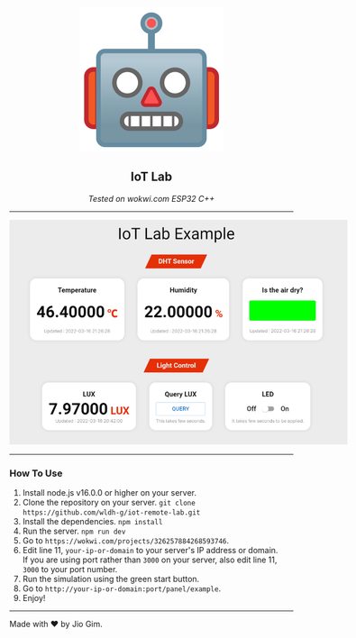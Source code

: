 <center>
  <img src="./public/robot.svg" alt="Robot Icon" />
  <strong><h2>IoT Lab</h2></strong>
  <i><span>Tested on wokwi.com ESP32 C++</span></i>
  <hr />
  <img style="max-width:600px" src="./public/screenshot.png" alt="IoT Lab Screenshot"/>
  <hr />
</center>

### How To Use

1. Install node.js v16.0.0 or higher on your server.
2. Clone the repository on your server. `git clone https://github.com/wldh-g/iot-remote-lab.git`
3. Install the dependencies. `npm install`
4. Run the server. `npm run dev`
5. Go to `https://wokwi.com/projects/326257884268593746`.
6. Edit line 11, `your-ip-or-domain` to your server's IP address or domain. \
    If you are using port rather than `3000` on your server, also edit line 11, `3000` to your port number.
7. Run the simulation using the green start button.
8. Go to `http://your-ip-or-domain:port/panel/example`.
9. Enjoy!

---

Made with ♥️ by Jio Gim.

